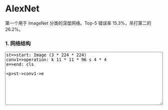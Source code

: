 # AlexNet

第一个用于 ImageNet 分类的深度网络。Top-5 错误率 15.3%，吊打第二的 26.2%。

### 1. 网络结构

<div id="diagram"></div>
<div><textarea id="code" style="width: 100%;" rows="11">
st=>start: Image (3 * 224 * 224)
conv1=>operation: k 11 * 11 * 96 s 4 * 4
e=>end: cls

st->conv1->e
</textarea></div>
<script>
    document.getElementById("code").style.display = "none";
    var cd = document.getElementById("code");
    var code = cd.value;
    var diagram = flowchart.parse(code);
    diagram.drawSVG('diagram');
</script>